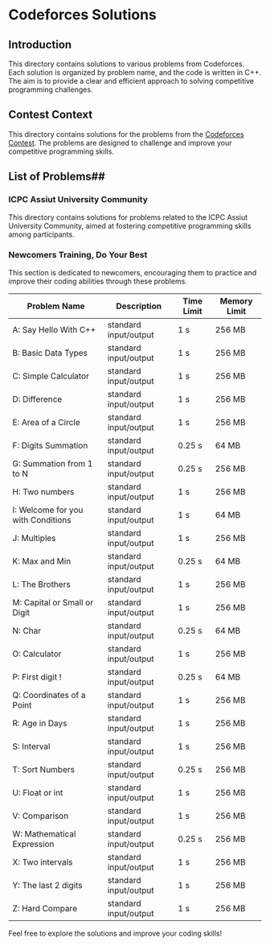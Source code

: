 # Codeforces Solutions

## Introduction
This directory contains solutions to various problems from Codeforces. Each solution is organized by problem name, and the code is written in C++. The aim is to provide a clear and efficient approach to solving competitive programming challenges.

## Contest Context
This directory contains solutions for the problems from the [Codeforces Contest](https://codeforces.com/group/MWSDmqGsZm/contest/219158). The problems are designed to challenge and improve your competitive programming skills.

## List of Problems## 

### ICPC Assiut University Community
This directory contains solutions for problems related to the ICPC Assiut University Community, aimed at fostering competitive programming skills among participants.

### Newcomers Training, Do Your Best
This section is dedicated to newcomers, encouraging them to practice and improve their coding abilities through these problems.


| Problem Name | Description | Time Limit | Memory Limit |
|--------------|-------------|------------|---------------|
| A: Say Hello With C++ | standard input/output | 1 s | 256 MB |
| B: Basic Data Types | standard input/output | 1 s | 256 MB |
| C: Simple Calculator | standard input/output | 1 s | 256 MB |
| D: Difference | standard input/output | 1 s | 256 MB |
| E: Area of a Circle | standard input/output | 1 s | 256 MB |
| F: Digits Summation | standard input/output | 0.25 s | 64 MB |
| G: Summation from 1 to N | standard input/output | 0.25 s | 256 MB |
| H: Two numbers | standard input/output | 1 s | 256 MB |
| I: Welcome for you with Conditions | standard input/output | 1 s | 64 MB |
| J: Multiples | standard input/output | 1 s | 256 MB |
| K: Max and Min | standard input/output | 0.25 s | 64 MB |
| L: The Brothers | standard input/output | 1 s | 256 MB |
| M: Capital or Small or Digit | standard input/output | 1 s | 256 MB |
| N: Char | standard input/output | 0.25 s | 64 MB |
| O: Calculator | standard input/output | 1 s | 256 MB |
| P: First digit ! | standard input/output | 0.25 s | 64 MB |
| Q: Coordinates of a Point | standard input/output | 1 s | 256 MB |
| R: Age in Days | standard input/output | 1 s | 256 MB |
| S: Interval | standard input/output | 1 s | 256 MB |
| T: Sort Numbers | standard input/output | 0.25 s | 256 MB |
| U: Float or int | standard input/output | 1 s | 256 MB |
| V: Comparison | standard input/output | 1 s | 256 MB |
| W: Mathematical Expression | standard input/output | 0.25 s | 256 MB |
| X: Two intervals | standard input/output | 1 s | 256 MB |
| Y: The last 2 digits | standard input/output | 1 s | 256 MB |
| Z: Hard Compare | standard input/output | 1 s | 256 MB |

Feel free to explore the solutions and improve your coding skills!
